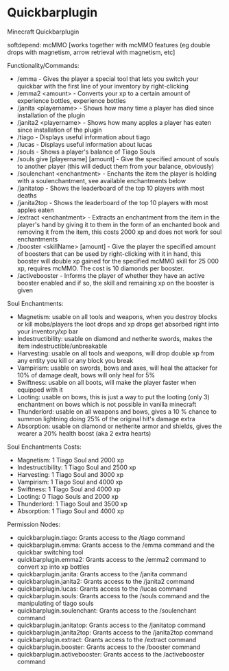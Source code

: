 # Quickbarplugin
Minecraft Quickbarplugin

softdepend: mcMMO \[works together with mcMMO features (eg double drops with magnetism, arrow retrieval with magnetism, etc\]

Functionality/Commands:
- /emma - Gives the player a special tool that lets you switch your quickbar with the first line of your inventory by right-clicking
- /emma2 \<amount\> - Converts your xp to a certain amount of experience bottles, experience bottles
- /janita \<playername\> - Shows how many time a player has died since installation of the plugin
- /janita2 \<playername\> - Shows how many apples a player has eaten since installation of the plugin
- /tiago - Displays useful information about tiago
- /lucas - Displays useful information about lucas
- /souls - Shows a player's balance of Tiago Souls
- /souls give \[playername\] \[amount\] - Give the specified amount of souls to another player (this will deduct them from your balance, obviously)
- /soulenchant \<enchantment\> - Enchants the item the player is holding with a soulenchantment, see available enchantments below
- /janitatop - Shows the leaderboard of the top 10 players with most deaths
- /janita2top - Shows the leaderboard of the top 10 players with most apples eaten
- /extract \<enchantment\> - Extracts an enchantment from the item in the player's hand by giving it to them in the form of an enchanted book and removing it from the item, this costs 2000 xp and does not work for soul enchantments
- /booster \<skillName\> \[amount\] - Give the player the specified amount of boosters that can be used by right-clicking with it in hand, this booster will double xp gained for the specified mcMMO skill for 25 000 xp, requires mcMMO. The cost is 10 diamonds per booster.
- /activebooster - Informs the player of whether they have an active booster enabled and if so, the skill and remaining xp on the booster is given

Soul Enchantments:
- Magnetism: usable on all tools and weapons, when you destroy blocks or kill mobs/players the loot drops and xp drops get absorbed right into your inventory/xp bar
- Indestructibility: usable on diamond and netherite swords, makes the item indestructible/unbreakable
- Harvesting: usable on all tools and weapons, will drop double xp from any entity you kill or any block you break
- Vampirism: usable on swords, bows and axes, will heal the attacker for 10% of damage dealt, bows will only heal for 5%
- Swiftness: usable on all boots, will make the player faster when equipped with it
- Looting: usable on bows, this is just a way to put the looting (only 3) enchantment on bows which is not possible in vanilla minecraft
- Thunderlord: usable on all weapons and bows, gives a 10 % chance to summon lightning doing 25% of the original hit's damage extra
- Absorption: usable on diamond or netherite armor and shields, gives the wearer a 20% health boost (aka 2 extra hearts)

Soul Enchantments Costs:
- Magnetism: 1 Tiago Soul and 2000 xp
- Indestructibility: 1 Tiago Soul and 2500 xp
- Harvesting: 1 Tiago Soul and 3000 xp
- Vampirism: 1 Tiago Soul and 4000 xp
- Swiftness: 1 Tiago Soul and 4000 xp
- Looting: 0 Tiago Souls and 2000 xp
- Thunderlord: 1 Tiago Soul and 3500 xp
- Absorption: 1 Tiago Soul and 4000 xp

Permission Nodes:
- quickbarplugin.tiago: Grants access to the /tiago command
- quickbarplugin.emma: Grants access to the /emma command and the quickbar switching tool
- quickbarplugin.emma2: Grants access to the /emma2 command to convert xp into xp bottles
- quickbarplugin.janita: Grants access to the /janita command
- quickbarplugin.janita2: Grants access to the /janita2 command
- quickbarplugin.lucas: Grants access to the /lucas command
- quickbarplugin.souls: Grants access to the /souls command and the manipulating of tiago souls
- quickbarplugin.soulenchant: Grants access to the /soulenchant command
- quickbarplugin.janitatop: Grants access to the /janitatop command
- quickbarplugin.janita2top: Grants access to the /janita2top command
- quickbarplugin.extract: Grants access to the /extract command
- quickbarplugin.booster: Grants access to the /booster command
- quickbarplugin.activebooster: Grants access to the /activebooster command
